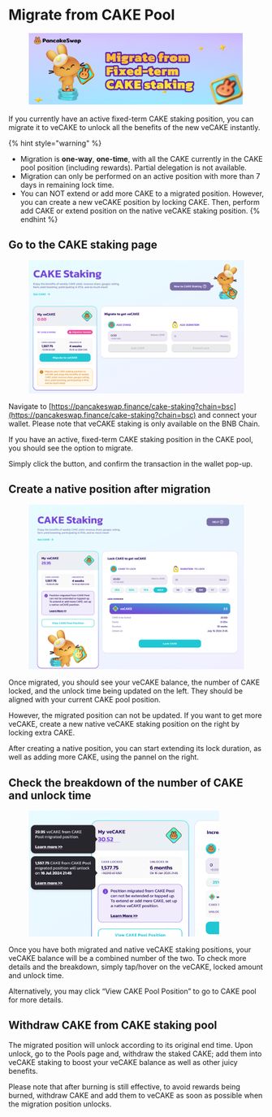 # Migrate from CAKE Pool

<figure><img src="../../.gitbook/assets/image (194).png" alt=""><figcaption></figcaption></figure>

If you currently have an active fixed-term CAKE staking position, you can migrate it to veCAKE to unlock all the benefits of the new veCAKE instantly.

{% hint style="warning" %}
* Migration is **one-way**, **one-time**, with all the CAKE currently in the CAKE pool position (including rewards). Partial delegation is not available.
* Migration can only be performed on an active position with more than 7 days in remaining lock time.
* You can NOT extend or add more CAKE to a migrated position. However, you can create a new veCAKE position by locking CAKE. Then, perform add CAKE or extend position on the native veCAKE staking position.
{% endhint %}

## Go to the CAKE staking page <a href="#c866162b-886c-49bb-9906-9c5b861f3f67" id="c866162b-886c-49bb-9906-9c5b861f3f67"></a>

<figure><img src="../../.gitbook/assets/image (195).png" alt=""><figcaption></figcaption></figure>

Navigate to [https://pancakeswap.finance/cake-staking?chain=bsc](https://pancakeswap.finance/cake-staking?chain=bsc) and connect your wallet. Please note that veCAKE staking is only available on the BNB Chain.

If you have an active, fixed-term CAKE staking position in the CAKE pool, you should see the option to migrate.

Simply click the button, and confirm the transaction in the wallet pop-up.

## Create a native position after migration <a href="#0df64f02-9e5c-4c09-b17e-1ca654488474" id="0df64f02-9e5c-4c09-b17e-1ca654488474"></a>

<figure><img src="../../.gitbook/assets/image (196).png" alt=""><figcaption></figcaption></figure>

Once migrated, you should see your veCAKE balance, the number of CAKE locked, and the unlock time being updated on the left. They should be aligned with your current CAKE pool position.

However, the migrated position can not be updated. If you want to get more veCAKE, create a new native veCAKE staking position on the right by locking extra CAKE.&#x20;

After creating a native position, you can start extending its lock duration, as well as adding more CAKE, using the pannel on the right.

## Check the breakdown of the number of CAKE and unlock time <a href="#10ffc408-be58-4fa8-af56-be9f74d03f42" id="10ffc408-be58-4fa8-af56-be9f74d03f42"></a>

<figure><img src="../../.gitbook/assets/image (197).png" alt="" width="375"><figcaption></figcaption></figure>

Once you have both migrated and native veCAKE staking positions, your veCAKE balance will be a combined number of the two. To check more details and the breakdown, simply tap/hover on the veCAKE, locked amount and unlock time.

Alternatively, you may click “View CAKE Pool Position” to go to CAKE pool for more details.

## Withdraw CAKE from CAKE staking pool <a href="#069e3aca-6b5d-45b0-a07c-ef4645ee0ccd" id="069e3aca-6b5d-45b0-a07c-ef4645ee0ccd"></a>

The migrated position will unlock according to its original end time. Upon unlock, go to the Pools page and, withdraw the staked CAKE; add them into veCAKE staking to boost your veCAKE balance as well as other juicy benefits.

Please note that after burning is still effective, to avoid rewards being burned, withdraw CAKE and add them to veCAKE as soon as possible when the migration position unlocks.
